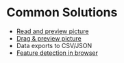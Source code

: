 # Common Solutions

- [Read and preview picture](https://www.youtube.com/watch?v=-AR-6X_98rM&ab_channel=KyleRobinsonYoung)
- [Drag & preview picture](https://www.youtube.com/watch?v=-AR-6X_98rM&ab_channel=KyleRobinsonYoung)
- Data exports to CSV/JSON
- [Feature detection in browser](https://developer.mozilla.org/en-US/docs/Learn/Tools_and_testing/Cross_browser_testing/Feature_detection)

